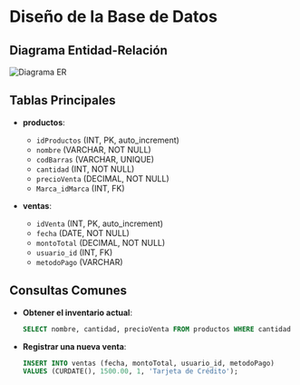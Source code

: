 # Diseño de la Base de Datos

## Diagrama Entidad-Relación
![Diagrama ER](db-diagram.png)

## Tablas Principales
- **productos**:
  - `idProductos` (INT, PK, auto_increment)
  - `nombre` (VARCHAR, NOT NULL)
  - `codBarras` (VARCHAR, UNIQUE)
  - `cantidad` (INT, NOT NULL)
  - `precioVenta` (DECIMAL, NOT NULL)
  - `Marca_idMarca` (INT, FK)

- **ventas**:
  - `idVenta` (INT, PK, auto_increment)
  - `fecha` (DATE, NOT NULL)
  - `montoTotal` (DECIMAL, NOT NULL)
  - `usuario_id` (INT, FK)
  - `metodoPago` (VARCHAR)

## Consultas Comunes
- **Obtener el inventario actual**:
  ```sql
  SELECT nombre, cantidad, precioVenta FROM productos WHERE cantidad > 0;
  ```
- **Registrar una nueva venta**:
  ```sql
  INSERT INTO ventas (fecha, montoTotal, usuario_id, metodoPago)
  VALUES (CURDATE(), 1500.00, 1, 'Tarjeta de Crédito');
  ```
